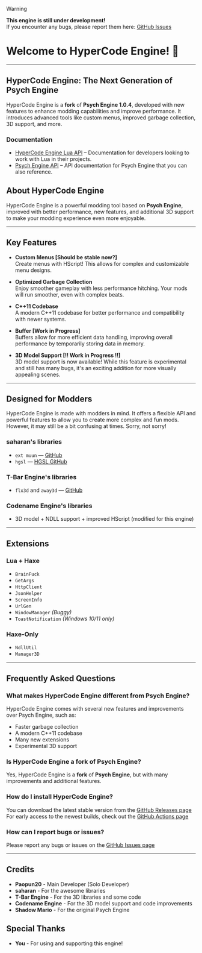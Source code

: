 > [!Warning]  
> **This engine is still under development!**  
> If you encounter any bugs, please report them here: [GitHub Issues](issues)

# Welcome to HyperCode Engine! 🎉

---

## **HyperCode Engine: The Next Generation of Psych Engine**

HyperCode Engine is a **fork** of **Psych Engine 1.0.4**, developed with new features to enhance modding capabilities and improve performance. It introduces advanced tools like custom menus, improved garbage collection, 3D support, and more.

### Documentation
- [HyperCode Engine Lua API](docs/HyperCodeEnging/LuaAPI.md) – Documentation for developers looking to work with Lua in their projects.
- [Psych Engine API](https://shadowmario.github.io/psychengine.lua/) – API documentation for Psych Engine that you can also reference.

## **About HyperCode Engine**
HyperCode Engine is a powerful modding tool based on **Psych Engine**, improved with better performance, new features, and additional 3D support to make your modding experience even more enjoyable.

---

## **Key Features**

- **Custom Menus [Should be stable now?]**  
  Create menus with HScript! This allows for complex and customizable menu designs.

- **Optimized Garbage Collection**  
  Enjoy smoother gameplay with less performance hitching. Your mods will run smoother, even with complex beats.

- **C++11 Codebase**  
  A modern C++11 codebase for better performance and compatibility with newer systems.

- **Buffer [Work in Progress]**  
  Buffers allow for more efficient data handling, improving overall performance by temporarily storing data in memory.

- **3D Model Support [!! Work in Progress !!]**  
  3D model support is now available! While this feature is experimental and still has many bugs, it's an exciting addition for more visually appealing scenes.

---

## **Designed for Modders**

HyperCode Engine is made with modders in mind. It offers a flexible API and powerful features to allow you to create more complex and fun mods. However, it may still be a bit confusing at times. Sorry, not sorry!

### saharan's libraries
- `ext muun` — [GitHub](https://github.com/saharan/haxelibs)  
- `hgsl` — [HGSL GitHub](https://github.com/saharan/HGSL)

### T-Bar Engine's libraries
- `flx3d` and `away3d` — [GitHub](https://github.com/TBar09/FNF-tbarEngine)

### Codename Engine's libraries
- 3D model + NDLL support + improved HScript (modified for this engine)

---

## **Extensions**

### **Lua + Haxe**
- `BrainFuck`  
- `GetArgs`  
- `HttpClient`  
- `JsonHelper`  
- `ScreenInfo`  
- `UrlGen`  
- `WindowManager` *(Buggy)*  
- `ToastNotification` *(Windows 10/11 only)*

### **Haxe-Only**
- `NdllUtil`
- `Manager3D`

---

## **Frequently Asked Questions**

### **What makes HyperCode Engine different from Psych Engine?**

HyperCode Engine comes with several new features and improvements over Psych Engine, such as:
- Faster garbage collection
- A modern C++11 codebase
- Many new extensions
- Experimental 3D support

### **Is HyperCode Engine a fork of Psych Engine?**

Yes, HyperCode Engine is a **fork** of **Psych Engine**, but with many improvements and additional features.

### **How do I install HyperCode Engine?**

You can download the latest stable version from the [GitHub Releases page](https://github.com/Paopun20/FNF-HyperCode-Engine/releases)  
For early access to the newest builds, check out the [GitHub Actions page](https://github.com/Paopun20/FNF-HyperCode-Engine/actions)

### **How can I report bugs or issues?**

Please report any bugs or issues on the [GitHub Issues page](https://github.com/Paopun20/FNF-HyperCode-Engine/issues)

---

## **Credits**

- **Paopun20** - Main Developer (Solo Developer)
- **saharan** - For the awesome libraries
- **T-Bar Engine** - For the 3D libraries and some code
- **Codename Engine** - For the 3D model support and code improvements
- **Shadow Mario** - For the original Psych Engine

## **Special Thanks**
- **You** - For using and supporting this engine!